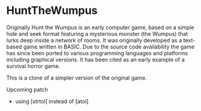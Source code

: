# HuntTheWumpus

Originally Hunt the Wumpus is an early computer game, based on a simple hide and seek format featuring a mysterious monster
(the Wumpus) that lurks deep inside a network of rooms. It was originally developed as a text-based game written in BASIC. Due
to the source code availability the game has since been ported to various programming languages and platforms including
graphical versions. It has been cited as an early example of a survival horror game.

This is a clone of a simpler version of the original game.

Upcoming patch
- using [strtol] instead of [atoi]
